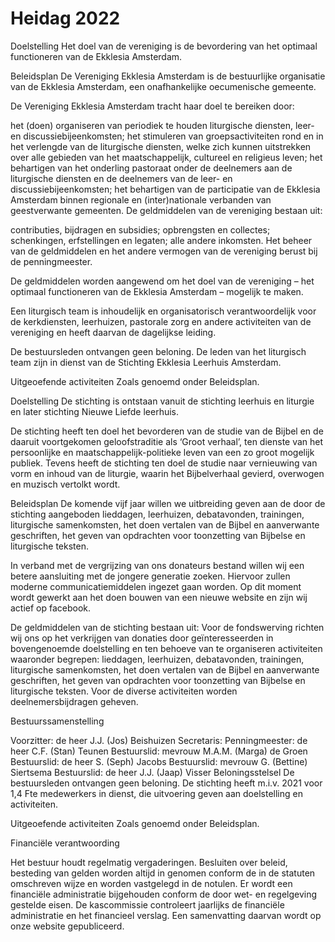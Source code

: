 # Heidag 2022
Doelstelling
Het doel van de vereniging is de bevordering van het optimaal functioneren van de Ekklesia Amsterdam.

Beleidsplan
De Vereniging Ekklesia Amsterdam is de bestuurlijke organisatie van de Ekklesia Amsterdam, een onafhankelijke oecumenische gemeente.

De Vereniging Ekklesia Amsterdam tracht haar doel te bereiken door:

het (doen) organiseren van periodiek te houden liturgische diensten, leer- en discussiebijeenkomsten;
het stimuleren van groepsactiviteiten rond en in het verlengde van de liturgische diensten, welke zich kunnen uitstrekken over alle gebieden van het maatschappelijk, cultureel en religieus leven;
het behartigen van het onderling pastoraat onder de deelnemers aan de liturgische diensten en de deelnemers van de leer- en discussiebijeenkomsten;
het behartigen van de participatie van de Ekklesia Amsterdam binnen regionale en (inter)nationale verbanden van geestverwante gemeenten.
De geldmiddelen van de vereniging bestaan uit:

contributies, bijdragen en subsidies;
opbrengsten en collectes;
schenkingen, erfstellingen en legaten;
alle andere inkomsten.
Het beheer van de geldmiddelen en het andere vermogen van de vereniging berust bij de penningmeester.

De geldmiddelen worden aangewend om het doel van de vereniging – het optimaal functioneren van de Ekklesia Amsterdam – mogelijk te maken.

Een liturgisch team is inhoudelijk en organisatorisch verantwoordelijk voor de kerkdiensten, leerhuizen, pastorale zorg en andere activiteiten van de vereniging en heeft daarvan de dagelijkse leiding.

De bestuursleden ontvangen geen beloning.
De leden van het liturgisch team zijn in dienst van de Stichting Ekklesia Leerhuis Amsterdam.

Uitgeoefende activiteiten
Zoals genoemd onder Beleidsplan.

Doelstelling
De stichting is ontstaan vanuit de stichting leerhuis en liturgie en later stichting Nieuwe Liefde leerhuis.

De stichting heeft ten doel het bevorderen van de studie van de Bijbel en de daaruit voortgekomen geloofstraditie als ‘Groot verhaal’, ten dienste van het persoonlijke en maatschappelijk-politieke leven van een zo groot mogelijk publiek. Tevens heeft de stichting ten doel de studie naar vernieuwing van vorm en inhoud van de liturgie, waarin het Bijbelverhaal gevierd, overwogen en muzisch vertolkt wordt.

Beleidsplan
De komende vijf jaar willen we uitbreiding geven aan de door de stichting aangeboden lieddagen, leerhuizen, debatavonden, trainingen, liturgische samenkomsten, het doen vertalen van de Bijbel en aanverwante geschriften, het geven van opdrachten voor toonzetting van Bijbelse en liturgische teksten.

In verband met de vergrijzing van ons donateurs bestand willen wij een betere aansluiting met de jongere generatie zoeken. Hiervoor zullen moderne communicatiemiddelen ingezet gaan worden. Op dit moment wordt gewerkt aan het doen bouwen van een nieuwe website en zijn wij actief op facebook.

De geldmiddelen van de stichting bestaan uit:
Voor de fondswerving richten wij ons op het verkrijgen van donaties door geïnteresseerden in bovengenoemde doelstelling en ten behoeve van te organiseren activiteiten waaronder begrepen: lieddagen, leerhuizen, debatavonden, trainingen, liturgische samenkomsten, het doen vertalen van de Bijbel en aanverwante geschriften, het geven van opdrachten voor toonzetting van Bijbelse en liturgische teksten.
Voor de diverse activiteiten worden deelnemersbijdragen geheven.

Bestuurssamenstelling

Voorzitter: de heer J.J. (Jos) Beishuizen
Secretaris:
Penningmeester: de heer C.F. (Stan) Teunen
Bestuurslid: mevrouw M.A.M. (Marga) de Groen
Bestuurslid: de heer S. (Seph) Jacobs
Bestuurslid: mevrouw G. (Bettine) Siertsema
Bestuurslid: de heer J.J. (Jaap) Visser
Beloningsstelsel
De bestuursleden ontvangen geen beloning.
De stichting heeft m.i.v. 2021 voor 1,4 Fte medewerkers in dienst, die uitvoering geven aan doelstelling en activiteiten.

Uitgeoefende activiteiten
Zoals genoemd onder Beleidsplan.

Financiële verantwoording

Het bestuur houdt regelmatig vergaderingen. Besluiten over beleid, besteding van gelden worden altijd in genomen conform de in de statuten omschreven wijze en worden vastgelegd in de notulen.
Er wordt een financiële administratie bijgehouden conform de door wet- en regelgeving gestelde eisen.
De kascommissie controleert jaarlijks de financiële administratie en het financieel verslag. Een samenvatting daarvan wordt op onze website gepubliceerd.

